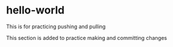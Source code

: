 # hello-world
This is for practicing pushing and pulling

This section is added to practice making and committing changes
